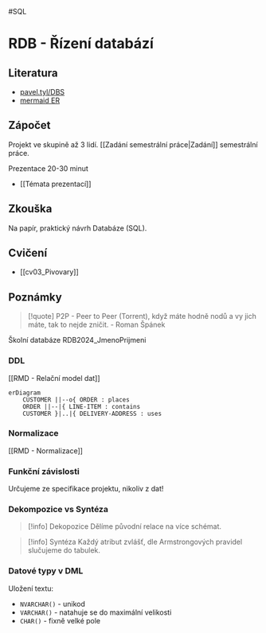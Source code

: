 #SQL
# RDB - Řízení databází

## Literatura
- [pavel.tyl/DBS](http://dom.mti.tul.cz/~pavel.tyl/DBS/DBS2019/Modelovani/aDbC.htm)
- [mermaid ER](https://mermaid.js.org/syntax/entityRelationshipDiagram.html)

## Zápočet
Projekt ve skupině až 3 lidí.
[[Zadání semestrální práce|Zadání]] semestrální práce.

Prezentace
20-30 minut
- [[Témata prezentací]]

## Zkouška
Na papír, praktický návrh Databáze (SQL).

## Cvičení
- [[cv03_Pivovary]]

## Poznámky
> [!quote] P2P - Peer to Peer (Torrent), když máte hodně nodů a vy jich máte, tak to nejde zničit.
> \- Roman Špánek

Školní databáze
RDB2024_JmenoPrijmeni
### DDL
[[RMD - Relační model dat]]
```mermaid
erDiagram
    CUSTOMER ||--o{ ORDER : places
    ORDER ||--|{ LINE-ITEM : contains
    CUSTOMER }|..|{ DELIVERY-ADDRESS : uses
```

### Normalizace
[[RMD - Normalizace]]

### Funkční závislosti
Určujeme ze specifikace projektu, nikoliv z dat!

### Dekompozice vs Syntéza
> [!info] Dekopozice
Dělíme původní relace na více schémat.

> [!info] Syntéza
> Každý atribut zvlášť, dle Armstrongových pravidel  slučujeme do tabulek.

### Datové typy v DML

Uložení textu:
- `NVARCHAR()` - unikod
- `VARCHAR()` - natahuje se do maximální velikosti
- `CHAR()` - fixně velké pole